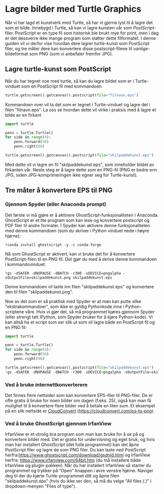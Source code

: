 # Lagre bilder med Turtle Graphics

Når vi har lagd et kunstverk med Turtle, så har vi gjerne lyst til å lagre det som et bilde. Innebygd i Turtle, så kan vi lagre kunsten vår som *PostScript*-filer. PostScript er en type fil som historisk ble brukt mye for print, men i dag er det dessverre ikke mange program som støtter dette filformatet. I denne guiden vil vi derfor vise hvordan dere lagrer turtle-kunst som PostScript filer, og tre måter dere kan konvertere disse postscript-filene til *vanlige*-bildeformat som PNG (som vi anbefaler fremfor JPG).



## Lagre turtle-kunst som PostScript



Når du har tegnet noe med turtle, så kan du lagre bildet som er i Turtle-vinduet som en PostScript fil med kommandoen

````python
turtle.getscreen().getcanvas().postscript(file="filnavn.eps")
````

Kommandoen over vil ta det som er tegnet i Turtle-vinduet og lagre det i filen "filnavn.eps". 
La oss se hvordan dette vil virke i praksis med å lagre et bilde av en firkant

````python
import turtle

penn = turtle.Turtle()
for side in range(4):
    penn.forward(50)
    penn.right(90)

turtle.getscreen().getcanvas().postscript(file="skilpaddekunst.eps")
````

Med dette vil vi lagre en fil "skilpaddekunst.eps", som inneholder bildet av firkanten vår. Neste steg er å lagre dette som en PNG-fil (PNG er bedre enn JPG, siden JPG-komprimeringen ikke egner seg for Turtle-kunst).

## Tre måter å konvertere EPS til PNG
### Gjennom Spyder (eller Anaconda prompt)

Det første vi må gjøre er å aktivere GhostScript-funksjonaliteten i Anaconda. GhostScript er et lite program som kan lese og konvertere postscript og PDF filer til andre formater. I Spyder kan aktivere denne funksjonaliteten med denne kommandoen (som du skriver i Python vinduet nede i høyre hjørne):
```
!conda install ghostscript -y -c conda-forge
```
Nå som GhostScript er aktivert, kan vi bruke det for å konvertere PostScript-filen til en PNG fil. Det gjør du med å skrive denne kommandoen i kommandovinduet:
```
!gs -dSAFER -dNOPAUSE -dBATCH -r300 -sDEVICE=pngalpha -sOutputFile=skilpaddekunst.png skilpaddekunst.eps
```
Denne kommandoen vil laste inn filen "skilpaddekunst.eps" og konvertere den til filen "skilpaddekunst.png".

Noe av det som er så praktisk med Spyder er at man kan putte slike "ekstrakommandoer", som ikke er gyldig Pythonkode inne i Python-scriptene våre. Hvis vi gjør det, så må programmet kjøres gjennom Spyder (eller strengt tatt IPython, som Spyder bruker for å kjøre Python-kode). Vi kan altså ha et script som ser slik ut som vil lagre både en PostScript fil og en PNG fil:


````python
import turtle

penn = turtle.Turtle()
for side in range(4):
    penn.forward(50)
    penn.right(90)

turtle.getscreen().getcanvas().postscript(file="skilpaddekunst.eps")
!gs -dSAFER -dNOPAUSE -dBATCH -r300 -sDEVICE=pngalpha -sOutputFile=skilpaddekunst.png skilpaddekunst.eps
````

### Ved å bruke internettkonverterere

Det finnes flere nettsider som kan konvertere EPS-filer til PNG-filer. De er ofte gratis å bruke for noen bilder om dagen (f.eks. 25), også kan man få mulighet til å konvertere flere bilder ved å betale en liten sum. Et eksempel på en slik nettside er [CloudConvert](https://cloudconvert.com/ps-to-png) (https://cloudconvert.com/ps-to-png).


### Ved å bruke GhostScript gjennom IrfanView

IrfanView er et utrolig bra program som man kan bruke for å se på og konvertere bilder med. Det er gratis for undervisning og eget bruk, og hvis man har installert GhostScript (det fulle programmet) kan det åpne PostScript filer og lagre de som PNG filer. Du kan laste ned PostScript herfra:https://www.ghostscript.com/download/gsdnld.html og IrfanView herfra: https://www.irfanview.com/64bit.htm (du må installere både IrfanView og plugin-pakken). Når du har installert IrfanView så starter du programmet og trykker på "Open" knappen i øvre venstre hjørne. Naviger deg til der du kjørte Turtle-programmet ditt og åpne filen "skilpaddekunst.eps" (hvis du ikke ser den, så må du velge "All files (*.*)" i dropdown-menyen "Files of type"). 
